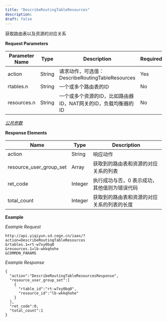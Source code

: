 ```yaml
---
title: "DescribeRoutingTableResources"
description: 
draft: false
---
```




获取路由表以及资源的对应关系

**Request Parameters**

| Parameter Name | Type | Description | Required |
| --- | --- | --- | --- |
| action | String | 请求动作，可选值：DescribeRoutingTableResources | Yes |
| rtables.n | String | 一个或多个路由表的ID | No |
| resources.n | String | 一个或多个资源的ID，比如路由器ID，NAT网关的ID，负载均衡器的ID | No |

[_公共参数_](../../../parameters/)

**Response Elements**

| Name | Type | Description |
| --- | --- | --- |
| action | String | 响应动作 |
| resource_user_group_set | Array | 获取到的路由表和资源的对应关系的列表 |
| ret_code | Integer | 执行成功与否，0 表示成功，其他值则为错误代码 |
| total_count | Integer | 获取到的路由表和资源的对应关系的列表的长度 |

**Example**

_Example Request_

```
http://api.yiqiyun.sd.cegn.cn/iaas/?action=DescribeRoutingTableResources
&rtables.1=rt-w7xy0bq0
&resources.1=lb-wkkqhohe
&COMMON_PARAMS
```

_Example Response_

```
{
  "action":"DescribeRoutingTableResourcesResponse",
  "resource_user_group_set":[
    {
      "rtable_id":"rt-w7xy0bq0",
      "resource_id":"lb-wkkqhohe"
    }
  ],
  "ret_code":0,
  "total_count":1
}
```
